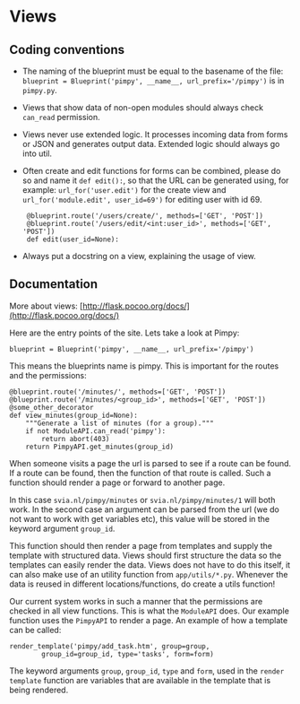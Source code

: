 # Views
## Coding conventions

 - The naming of the blueprint must be equal to the basename of the file:
    `blueprint = Blueprint('pimpy', __name__, url_prefix='/pimpy')` is in
    `pimpy.py`.
 - Views that show data of non-open modules should always check `can_read`
     permission.
 - Views never use extended logic. It processes incoming data from forms or JSON
     and generates output data. Extended logic should always go into util.
 - Often create and edit functions for forms can be combined, please do so and
     name it `def edit():`, so that the URL can be generated using, for example:
     `url_for('user.edit')` for the create view and `url_for('module.edit',
     user_id=69')` for editing user with id 69.

        @blueprint.route('/users/create/', methods=['GET', 'POST'])
        @blueprint.route('/users/edit/<int:user_id>', methods=['GET', 'POST'])
        def edit(user_id=None):

 - Always put a docstring on a view, explaining the usage of view.

## Documentation
More about views: [http://flask.pocoo.org/docs/](http://flask.pocoo.org/docs/)

Here are the entry points of the site. Lets take a look at Pimpy:

	blueprint = Blueprint('pimpy', __name__, url_prefix='/pimpy')

This means the blueprints name is pimpy. This is important for the routes and
the permissions:

	@blueprint.route('/minutes/', methods=['GET', 'POST'])
	@blueprint.route('/minutes/<group_id>', methods=['GET', 'POST'])
    @some_other_decorator
	def view_minutes(group_id=None):
        """Generate a list of minutes (for a group)."""
		if not ModuleAPI.can_read('pimpy'):
			return abort(403)
		return PimpyAPI.get_minutes(group_id)

When someone visits a page the url is parsed to see if a route can be found.
If a route can be found, then the function of that route is called. Such a
function should render a page or forward to another page.

In this case `svia.nl/pimpy/minutes` or `svia.nl/pimpy/minutes/1` will
both work. In the second case an argument can be parsed from the url (we do not
want to work with get variables etc), this value will be stored in the keyword
argument `group_id`.

This function should then render a page from templates and supply the template
with structured data. Views should first structure the data so the templates
can easily render the data. Views does not have to do this itself, it can also
make use of an utility function from `app/utils/*.py`. Whenever the data is
reused in different locations/functions, do create a utils function!

Our current system works in such a manner that the permissions are checked in
all view functions. This is what the `ModuleAPI` does. Our example function uses
the `PimpyAPI` to render a page. An example of how a template can be called:

	render_template('pimpy/add_task.htm', group=group,
			group_id=group_id, type='tasks', form=form)

The keyword arguments `group`, `group_id`, `type` and `form`, used in the
`render template` function are variables that are available in the template that
is being rendered.


